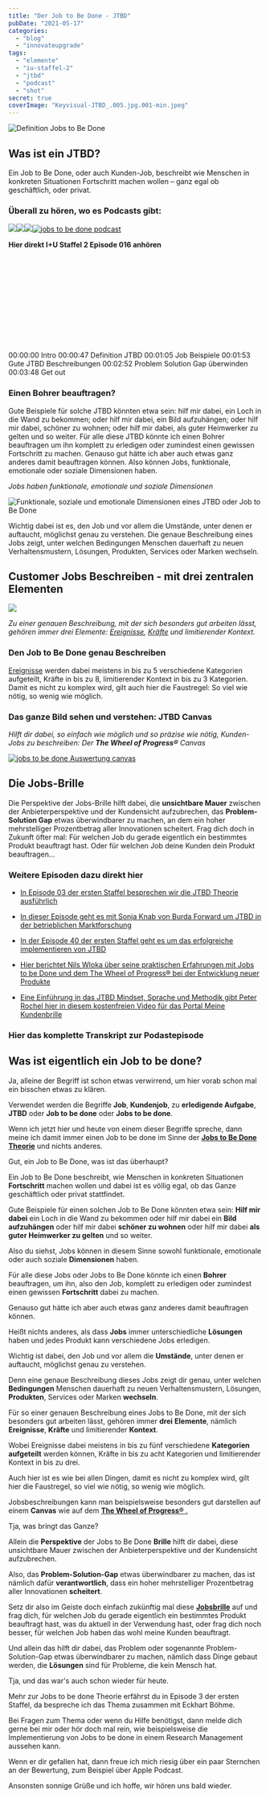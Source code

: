 ```yaml
---
title: "Der Job to Be Done - JTBD"
pubDate: "2021-05-17"
categories:
  - "blog"
  - "innovateupgrade"
tags:
  - "elemente"
  - "iu-staffel-2"
  - "jtbd"
  - "podcast"
  - "shot"
secret: true
coverImage: "Keyvisual-JTBD_.005.jpg.001-min.jpeg"
---
```


![Definition Jobs to Be Done](images/Keyvisual-JTBD_.005.jpg.001-min-1024x576.jpeg)

## Was ist ein JTBD?

Ein Job to Be Done, oder auch Kunden-Job, beschreibt wie Menschen in konkreten Situationen Fortschritt machen wollen – ganz egal ob geschäftlich, oder privat.

### Überall zu hören, wo es Podcasts gibt:

[![](images/listen-on-apple-podcast.png)](https://podcasts.apple.com/de/podcast/was-ist-ein-job-to-be-done-jtbd/id1354901024?i=1000522034342)[![](images/listen-on-spotify.png)](https://open.spotify.com/episode/6cUB6KqS1tmzFraMmmJ41J)[![](images/ListenOn_AmazonMusic_button_Black_RGB_5X_DE-300x73.png)](https://music.amazon.de/podcasts/36a59982-0937-4626-ac17-2e8980dd70b0/episodes/79493d0a-5335-467b-bc7b-a0d745c8d02c/innovate-upgrade-was-ist-ein-job-to-be-done)[![jobs to be done podcast](images/DE_Google_Podcasts_Badge_8x-300x76.png)](https://podcasts.google.com/feed/aHR0cHM6Ly96dW04cnkucG9kY2FzdGVyLmRlL29iZXJ3YXNzZXIucnNz/episode/cG9kLTgxNzVlNDIzMGQ2NDE4MThkMzllNmQwN2Vh?sa=X&ved=0CAgQuIEEahgKEwiA7r_Vj738AhUAAAAAHQAAAAAQwwE)

**Hier direkt I+U Staffel 2 Episode 016 anhören**

<iframe data-cookie-consent="marketing" data-cookieblock-src="https://embed.podcasts.apple.com/us/podcast/was-ist-ein-job-to-be-done/id1354901024?i=1000522034342&amp;itsct=podcast_box_player&amp;itscg=30200&amp;theme=auto" height="175px" frameborder="0" sandbox="allow-forms allow-popups allow-same-origin allow-scripts allow-top-navigation-by-user-activation" allow="autoplay *; encrypted-media *;" style="width: 100%; max-width: 660px; overflow: hidden; border-top-left-radius: 10px; border-top-right-radius: 10px; border-bottom-right-radius: 10px; border-bottom-left-radius: 10px; background-color: transparent;"></iframe>

00:00:00 Intro
00:00:47 Definition JTBD
00:01:05 Job Beispiele
00:01:53 Gute JTBD Beschreibungen
00:02:52 Problem Solution Gap überwinden
00:03:48 Get out

### Einen Bohrer beauftragen?

Gute Beispiele für solche JTBD könnten etwa sein: hilf mir dabei, ein Loch in die Wand zu bekommen; oder hilf mir dabei, ein Bild aufzuhängen; oder hilf mir dabei, schöner zu wohnen; oder hilf mir dabei, als guter Heimwerker zu gelten und so weiter.
Für alle diese JTBD könnte ich einen Bohrer beauftragen um ihn komplett zu erledigen oder zumindest einen gewissen Fortschritt zu machen. Genauso gut hätte ich aber auch etwas ganz anderes damit beauftragen können.
Also können Jobs, funktionale, emotionale oder soziale Dimensionen haben.

_Jobs haben funktionale, emotionale und soziale Dimensionen_

![Funktionale, soziale und emotionale Dimensionen eines JTBD oder Job to Be Done](images/JTBD_Dimension-1024x771.jpg)


Wichtig dabei ist es, den Job und vor allem die Umstände, unter denen er auftaucht, möglichst genau zu verstehen. Die genaue Beschreibung eines Jobs zeigt, unter welchen Bedingungen Menschen dauerhaft zu neuen Verhaltensmustern, Lösungen, Produkten, Services oder Marken wechseln.

## Customer Jobs Beschreiben - mit drei zentralen Elementen

![](images/JTBD_Elements_4x4-1024x1024.jpg)

_Zu einer genauen Beschreibung, mit der sich besonders gut arbeiten lässt, gehören immer drei Elemente: [Ereignisse](https://oberwasser-consulting.de/trigger-events-des-jtbd-fortschrittszyklus/), [Kräfte](https://oberwasser-consulting.de/kraefte-im-jobs-to-be-done-modell/) und limitierender Kontext._

### Den Job to Be Done genau Beschreiben

[Ereignisse](https://oberwasser-consulting.de/trigger-events-des-jtbd-fortschrittszyklus/) werden dabei meistens in bis zu 5 verschiedene Kategorien aufgeteilt, Kräfte in bis zu 8, limitierender Kontext in bis zu 3 Kategorien.
Damit es nicht zu komplex wird, gilt auch hier die Faustregel: So viel wie nötig, so wenig wie möglich.

### Das ganze Bild sehen und verstehen: JTBD Canvas

_Hilft dir dabei, so einfach wie möglich und so präzise wie nötig, Kunden-Jobs zu beschreiben: Der **The Wheel of Progress®** Canvas_

[![jobs to be done Auswertung canvas](images/JTBD-Canvas-wheel-of-progress.jpg)](https://oberwasser-consulting.de/jtbd-tools/)

## Die Jobs-Brille

Die Perspektive der Jobs-Brille hilft dabei, die **unsichtbare Mauer** zwischen der Anbieterperspektive und der Kundensicht aufzubrechen, das **Problem-Solution Gap** etwas überwindbarer zu machen, an dem ein hoher mehrstelliger Prozentbetrag aller Innovationen scheitert. Frag dich doch in Zukunft öfter mal: Für welchen Job du gerade eigentlich ein bestimmtes Produkt beauftragt hast. Oder für welchen Job deine Kunden dein Produkt beauftragen…

### Weitere Episoden dazu direkt hier

- [In Episode 03 der ersten Staffel besprechen wir die JTBD Theorie ausführlich](https://oberwasser-consulting.de/podcast003/)

- [In dieser Episode geht es mit Sonja Knab von Burda Forward um JTBD in der betrieblichen Marktforschung](https://oberwasser-consulting.de/betriebliche-marktforschung-mit-jobs-to-be-done/)

- [In der Episode 40 der ersten Staffel geht es um das erfolgreiche implementieren von JTBD](https://oberwasser-consulting.de/podcast040/)

- [Hier berichtet Nils Wloka über seine praktischen Erfahrungen mit Jobs to be Done und dem The Wheel of Progress® bei der Entwicklung neuer Produkte](https://oberwasser-consulting.de/jtbd-und-chaos-engineering/)

- [Eine Einführung in das JTBD Mindset, Sprache und Methodik gibt Peter Rochel hier in diesem kostenfreien Video für das Portal Meine Kundenbrille](https://oberwasser-consulting.de/praxistalk-mit-mr-kundenbrille/)

### Hier das komplette Transkript zur Podastepisode

## **Was ist eigentlich ein Job to be done?**

Ja, alleine der Begriff ist schon etwas verwirrend, um hier vorab schon mal ein bisschen etwas zu klären.

Verwendet werden die Begriffe **Job**, **Kundenjob**, zu **erledigende Aufgabe**, **JTBD** oder **Job to be done** oder **Jobs to be done**.

Wenn ich jetzt hier und heute von einem dieser Begriffe spreche, dann meine ich damit immer einen Job to be done im Sinne der **[Jobs to Be Done Theorie](https://oberwasser-consulting.de/ueber/die-jobs-to-be-done-theorie/)** und nichts anderes.

Gut, ein Job to Be Done, was ist das überhaupt?

Ein Job to Be Done beschreibt, wie Menschen in konkreten Situationen **Fortschritt** machen wollen und dabei ist es völlig egal, ob das Ganze geschäftlich oder privat stattfindet.

Gute Beispiele für einen solchen Job to Be Done könnten etwa sein: **Hilf mir dabei** ein Loch in die Wand zu bekommen oder hilf mir dabei ein **Bild aufzuhängen** oder hilf mir dabei **schöner zu wohnen** oder hilf mir dabei **als guter Heimwerker zu gelten** und so weiter.

Also du siehst, Jobs können in diesem Sinne sowohl funktionale, emotionale oder auch soziale **Dimensionen** haben.

Für alle diese Jobs oder Jobs to Be Done könnte ich einen **Bohrer** beauftragen, um ihn, also den Job, komplett zu erledigen oder zumindest einen gewissen **Fortschritt** dabei zu machen.

Genauso gut hätte ich aber auch etwas ganz anderes damit beauftragen können.

Heißt nichts anderes, als dass **Jobs** immer unterschiedliche **Lösungen** haben und jedes Produkt kann verschiedene Jobs erledigen.

Wichtig ist dabei, den Job und vor allem die **Umstände**, unter denen er auftaucht, möglichst genau zu verstehen.

Denn eine genaue Beschreibung dieses Jobs zeigt dir genau, unter welchen **Bedingungen** Menschen dauerhaft zu neuen Verhaltensmustern, Lösungen, **Produkten**, Services oder Marken **wechseln**.

Für so einer genauen Beschreibung eines Jobs to Be Done, mit der sich besonders gut arbeiten lässt, gehören immer **drei** **Elemente**, nämlich **Ereignisse**, **Kräfte** und limitierender **Kontext**.

Wobei Ereignisse dabei meistens in bis zu fünf verschiedene **Kategorien** **aufgeteilt** werden können, Kräfte in bis zu acht Kategorien und limitierender Kontext in bis zu drei.

Auch hier ist es wie bei allen Dingen, damit es nicht zu komplex wird, gilt hier die Faustregel, so viel wie nötig, so wenig wie möglich.

Jobsbeschreibungen kann man beispielsweise besonders gut darstellen auf einem **Canvas** wie auf dem [**The Wheel of Progress®** .](https://oberwasser-consulting.de/jtbd-tools/)

Tja, was bringt das Ganze?

Allein die **Perspektive** der Jobs to Be Done **Brille** hilft dir dabei, diese unsichtbare Mauer zwischen der Anbieterperspektive und der Kundensicht aufzubrechen.

Also, das **Problem-Solution-Gap** etwas überwindbarer zu machen, das ist nämlich dafür **verantwortlich**, dass ein hoher mehrstelliger Prozentbetrag aller Innovationen **scheitert**.

Setz dir also im Geiste doch einfach zukünftig mal diese **[Jobsbrille](https://oberwasser-consulting.de/praxistalk-mit-mr-kundenbrille/)** auf und frag dich, für welchen Job du gerade eigentlich ein bestimmtes Produkt beauftragt hast, was du aktuell in der Verwendung hast, oder frag dich noch besser, für welchen Job haben das wohl meine Kunden beauftragt.

Und allein das hilft dir dabei, das Problem oder sogenannte Problem-Solution-Gap etwas überwindbarer zu machen, nämlich dass Dinge gebaut werden, die **Lösungen** sind für Probleme, die kein Mensch hat.

Tja, und das war's auch schon wieder für heute.

Mehr zur Jobs to be done Theorie erfährst du in Episode 3 der ersten Staffel, da bespreche ich das Thema zusammen mit Eckhart Böhme.

Bei Fragen zum Thema oder wenn du Hilfe benötigst, dann melde dich gerne bei mir oder hör doch mal rein, wie beispielsweise die Implementierung von Jobs to be done in einem Research Management aussehen kann.

Wenn er dir gefallen hat, dann freue ich mich riesig über ein paar Sternchen an der Bewertung, zum Beispiel über Apple Podcast.

Ansonsten sonnige Grüße und ich hoffe, wir hören uns bald wieder.
